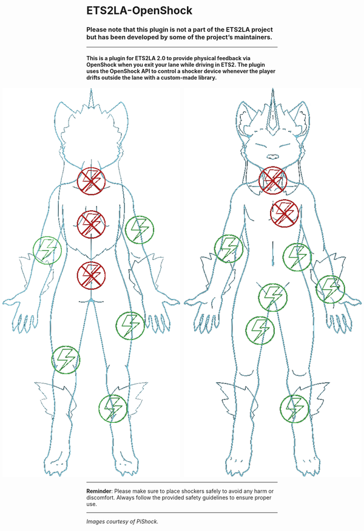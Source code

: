 # ETS2LA-OpenShock

### Please note that this plugin is not a part of the ETS2LA project but has been developed by some of the project’s maintainers.

---

#### This is a plugin for ETS2LA 2.0 to provide physical feedback via OpenShock when you exit your lane while driving in ETS2. The plugin uses the OpenShock API to control a shocker device whenever the player drifts outside the lane with a custom-made library.

<div style="display: flex; justify-content: center;">
    <img src="https://github.com/Cloud-121/ETS2LA-OpenShock/blob/main/assets/safety-back.png" alt="Safety Back" style="margin-right: 10px;"/>
    <img src="https://github.com/Cloud-121/ETS2LA-OpenShock/blob/main/assets/safety-front.png" alt="Safety Front"/>
</div>

---

**Reminder**: Please make sure to place shockers safely to avoid any harm or discomfort. Always follow the provided safety guidelines to ensure proper use.

---

*Images courtesy of PiShock.*
